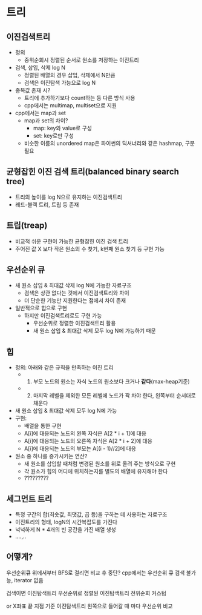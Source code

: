 # 트리
## 이진검색트리
- 정의
  - 중위순회시 정렬된 순서로 원소를 저장하는 이진트리
- 검색, 삽입, 삭제 log N
  - 정렬된 배열의 경우 삽입, 삭제에서 N만큼
  - 검색은 이진탐색 가능으로 log N
- 중복값 존재 시?
  - 트리에 추가하기보다 count하는 등 다른 방식 사용
  - cpp에서는 multimap, multiset으로 지원
- cpp에서는 map과 set
  - map과 set의 차이?
    - map: key와 value로 구성
    - set: key로만 구성
  - 비슷한 이름의 unordered map은 파이썬의 딕셔너리와 같은 hashmap, 구분 필요

## 균형잡힌 이진 검색 트리(balanced binary search tree)
- 트리의 높이를 log N으로 유지하는 이진검색트리
- 레드-블랙 트리, 트립 등 존재
## 트립(treap)
- 비교적 쉬운 구현이 가능한 균형잡힌 이진 검색 트리
- 주어진 값 X 보다 작은 원소의 수 찾기, k번째 원소 찾기 등 구현 가능

## 우선순위 큐
- 새 원소 삽입 & 최대값 삭제 log N에 가능한 자료구조
  - 검색은 상관 없다는 것에서 이진검색트리와 차이
  - 더 단순한 기능만 지원한다는 점에서 차이 존재
- 일반적으로 힙으로 구현
  - 하지만 이진검색트리로도 구현 가능
    - 우선순위로 정렬한 이진검색트리 활용
    - 새 원소 삽입 & 최대값 삭제 모두 log N에 가능하기 때문

## 힙
- 정의: 아래와 같은 규칙을 만족하는 이진 트리
  - 1. 부모 노드의 원소는 자식 노드의 원소보다 크거나 **같다**(max-heap기준)
  - 2. 마지막 레벨을 제외한 모든 레벨에 노드가 꽉 차야 한다, 왼쪽부터 순서대로 채운다
- 새 원소 삽입 & 최대값 삭제 모두 log N에 가능
- 구현:
  - 배열을 통한 구현
  - A[i]에 대응되는 노드의 왼쪽 자식은 A[2 * i + 1]에 대응
  - A[i]에 대응되는 노드의 오른쪽 자식은 A[2 * i + 2]에 대응
  - A[i]에 대응되는 노드의 부모는 A[(i - 1)//2]에 대응
- 원소 중 하나를 증가시키는 연산?
  - 새 원소를 삽입할 때처럼 변경된 원소를 위로 올려 주는 방식으로 구현
  - 각 원소가 힙의 어디에 위치하는지를 별도의 배열에 유지해야 한다
  - ?????????

## 세그먼트 트리
- 특정 구간의 합(최솟값, 최댓값, 곱 등)을 구하는 데 사용하는 자료구조
- 이진트리의 형태, logN의 시간복잡도를 가진다
- 넉넉하게 N * 4개의 빈 공간을 가진 배열 생성
- ....,..

## 어떻게?
우선순위큐
위에서부터 BFS로
걸리면 비교 후 중단?
cpp에서는 우선순위 큐 검색 불가능, iterator 없음

검색이면 이진탐색트리
우선순위로 정렬된 이진탐색트리
전위순회 커스텀

or
X좌표 끝 지점 기준 이진탐색트리
왼쪽으로 들어갈 때 마다 우선순위 비교
